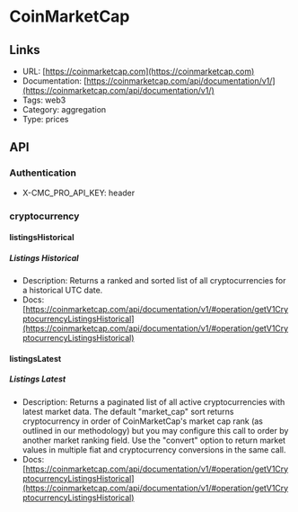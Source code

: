 # CoinMarketCap

## Links

* URL: [https://coinmarketcap.com](https://coinmarketcap.com)
* Documentation: [https://coinmarketcap.com/api/documentation/v1/](https://coinmarketcap.com/api/documentation/v1/)
* Tags: web3
* Category: aggregation
* Type: prices

## API

### Authentication

* X-CMC_PRO_API_KEY: header

### cryptocurrency

#### listingsHistorical

##### Listings Historical

* Description: Returns a ranked and sorted list of all cryptocurrencies for a historical UTC date.
* Docs: [https://coinmarketcap.com/api/documentation/v1/#operation/getV1CryptocurrencyListingsHistorical](https://coinmarketcap.com/api/documentation/v1/#operation/getV1CryptocurrencyListingsHistorical)

#### listingsLatest

##### Listings Latest

* Description: Returns a paginated list of all active cryptocurrencies with latest market data. The default "market_cap" sort returns cryptocurrency in order of CoinMarketCap's market cap rank (as outlined in our methodology) but you may configure this call to order by another market ranking field. Use the "convert" option to return market values in multiple fiat and cryptocurrency conversions in the same call.
* Docs: [https://coinmarketcap.com/api/documentation/v1/#operation/getV1CryptocurrencyListingsHistorical](https://coinmarketcap.com/api/documentation/v1/#operation/getV1CryptocurrencyListingsHistorical)
